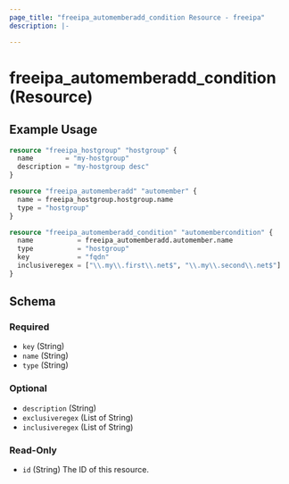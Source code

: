 ```yaml
---
page_title: "freeipa_automemberadd_condition Resource - freeipa"
description: |-

---
```


# freeipa_automemberadd_condition (Resource)



## Example Usage

```terraform
resource "freeipa_hostgroup" "hostgroup" {
  name        = "my-hostgroup"
  description = "my-hostgroup desc"
}

resource "freeipa_automemberadd" "automember" {
  name = freeipa_hostgroup.hostgroup.name
  type = "hostgroup"
}

resource "freeipa_automemberadd_condition" "automembercondition" {
  name           = freeipa_automemberadd.automember.name
  type           = "hostgroup"
  key            = "fqdn"
  inclusiveregex = ["\\.my\\.first\\.net$", "\\.my\\.second\\.net$"]
}
```




<!-- schema generated by tfplugindocs -->
## Schema

### Required

- `key` (String)
- `name` (String)
- `type` (String)

### Optional

- `description` (String)
- `exclusiveregex` (List of String)
- `inclusiveregex` (List of String)

### Read-Only

- `id` (String) The ID of this resource.
